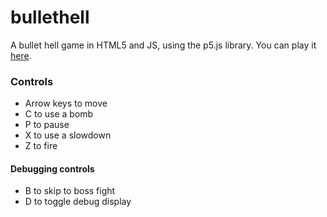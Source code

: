 # bullethell
A bullet hell game in HTML5 and JS, using the p5.js library. You can play it [here](https://xithiox.github.io/bullethell/).

### Controls
* Arrow keys to move
* C to use a bomb
* P to pause
* X to use a slowdown
* Z to fire

#### Debugging controls
* B to skip to boss fight
* D to toggle debug display
